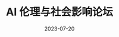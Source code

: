 ---
title:  "AI 伦理与社会影响论坛"
date:  2023-07-20
tags:  ["AI伦理", "社会影响", "论坛"]
description:  "测试"
# image: "/images/ai-ethics.jpg"
---